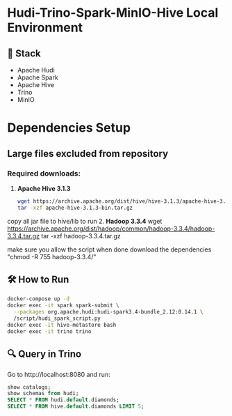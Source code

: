 # Hudi-Trino-Spark-MinIO-Hive Local Environment

## 🚀 Stack

- Apache Hudi
- Apache Spark
- Apache Hive
- Trino
- MinIO

# Dependencies Setup

## Large files excluded from repository

### Required downloads:

1. **Apache Hive 3.1.3**
   ```bash
   wget https://archive.apache.org/dist/hive/hive-3.1.3/apache-hive-3.1.3-bin.tar.gz
   tar -xzf apache-hive-3.1.3-bin.tar.gz

copy all jar file to hive/lib to run 
2. **Hadoop 3.3.4**
wget https://archive.apache.org/dist/hadoop/common/hadoop-3.3.4/hadoop-3.3.4.tar.gz
tar -xzf hadoop-3.3.4.tar.gz

make sure you allow the script when done download the dependencies "chmod -R 755 hadoop-3.3.4/"
## 🛠️ How to Run

```bash
docker-compose up -d
docker exec -it spark spark-submit \
  --packages org.apache.hudi:hudi-spark3.4-bundle_2.12:0.14.1 \
  /script/hudi_spark_script.py
docker exec -it hive-metastore bash
docker exec -it trino trino
```

## 🔍 Query in Trino

Go to http://localhost:8080 and run:

```sql
show catalogs;
show schemas from hudi;
SELECT * FROM hudi.default.diamonds;
SELECT * FROM hive.default.diamonds LIMIT 5;
```